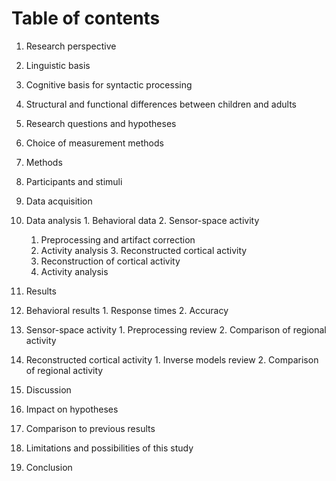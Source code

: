 Table of contents
=================

1. Research perspective
  1. Linguistic basis
  2. Cognitive basis for syntactic processing
  3. Structural and functional differences between children and adults
  4. Research questions and hypotheses
  5. Choice of measurement methods

2. Methods
  1. Participants and stimuli
  2. Data acquisition
  3. Data analysis
    1. Behavioral data
    2. Sensor-space activity
      1. Preprocessing and artifact correction
      2. Activity analysis
    3. Reconstructed cortical activity
      1. Reconstruction of cortical activity
      2. Activity analysis

3. Results
  1. Behavioral results
    1. Response times
    2. Accuracy
  2. Sensor-space activity
    1. Preprocessing review
    2. Comparison of regional activity
  3. Reconstructed cortical activity
    1. Inverse models review
    2. Comparison of regional activity

4. Discussion
  1. Impact on hypotheses
  2. Comparison to previous results
  3. Limitations and possibilities of this study

5. Conclusion